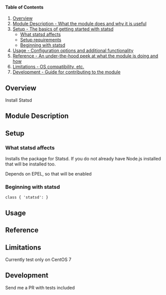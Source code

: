 #### Table of Contents

1. [Overview](#overview)
2. [Module Description - What the module does and why it is useful](#module-description)
3. [Setup - The basics of getting started with statsd](#setup)
    * [What statsd affects](#what-statsd-affects)
    * [Setup requirements](#setup-requirements)
    * [Beginning with statsd](#beginning-with-statsd)
4. [Usage - Configuration options and additional functionality](#usage)
5. [Reference - An under-the-hood peek at what the module is doing and how](#reference)
5. [Limitations - OS compatibility, etc.](#limitations)
6. [Development - Guide for contributing to the module](#development)

## Overview

Install Statsd 

## Module Description


## Setup

### What statsd affects

Installs the package for Statsd. If you do not already have Node.js installed that will be installed too.

Depends on EPEL, so that will be enabled

### Beginning with statsd

```
class { 'statsd': }
```

## Usage



## Reference



## Limitations


Currently test only on CentOS 7

## Development

Send me a PR with tests included

